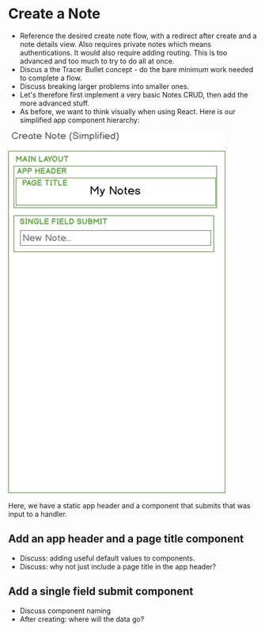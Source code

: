 # Create a Note
- Reference the desired create note flow, with a redirect after create and a note details view. Also requires private notes which means authentications. It would also require adding routing. This is too advanced and too much to try to do all at once.
- Discus a the Tracer Bullet concept - do the bare minimum work needed to complete a flow.
- Discuss breaking larger problems into smaller ones.
- Let's therefore first implement a very basic Notes CRUD, then add the more advanced stuff.
- As before, we want to think visually when using React.  Here is our simplified app component hierarchy:

![Create note - simplified](images/create-note-simplified.png)

Here, we have a static app header and a component that submits that was input to a handler.

## Add an app header and a page title component
- Discuss: adding useful default values to components.
- Discuss: why not just include a page title in the app header?

## Add a single field submit component
- Discuss component naming
- After creating: where will the data go?
